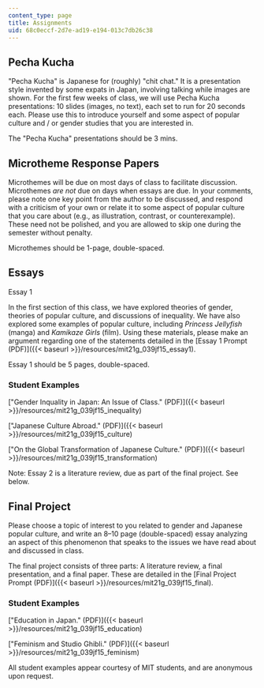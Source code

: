 ```yaml
---
content_type: page
title: Assignments
uid: 68c0eccf-2d7e-ad19-e194-013c7db26c38
---
```


Pecha Kucha
-----------

"Pecha Kucha" is Japanese for (roughly) "chit chat." It is a presentation style invented by some expats in Japan, involving talking while images are shown. For the first few weeks of class, we will use Pecha Kucha presentations: 10 slides (images, no text), each set to run for 20 seconds each. Please use this to introduce yourself and some aspect of popular culture and / or gender studies that you are interested in.

The "Pecha Kucha" presentations should be 3 mins.

Microtheme Response Papers
--------------------------

Microthemes will be due on most days of class to facilitate discussion. Microthemes _are not_ due on days when essays are due. In your comments, please note one key point from the author to be discussed, and respond with a criticism of your own or relate it to some aspect of popular culture that you care about (e.g., as illustration, contrast, or counterexample). These need not be polished, and you are allowed to skip one during the semester without penalty.

Microthemes should be 1-page, double-spaced.

Essays
------

Essay 1

In the first section of this class, we have explored theories of gender, theories of popular culture, and discussions of inequality. We have also explored some examples of popular culture, including _Princess Jellyfish_ (manga) and _Kamikaze Girls_ (film). Using these materials, please make an argument regarding one of the statements detailed in the [Essay 1 Prompt (PDF)]({{< baseurl >}}/resources/mit21g_039jf15_essay1).

Essay 1 should be 5 pages, double-spaced.

### Student Examples

["Gender Inquality in Japan: An Issue of Class." (PDF)]({{< baseurl >}}/resources/mit21g_039jf15_inequality)

["Japanese Culture Abroad." (PDF)]({{< baseurl >}}/resources/mit21g_039jf15_culture)

["On the Global Transformation of Japanese Culture." (PDF)]({{< baseurl >}}/resources/mit21g_039jf15_transformation)

Note: Essay 2 is a literature review, due as part of the final project. See below.

Final Project
-------------

Please choose a topic of interest to you related to gender and Japanese popular culture, and write an 8–10 page (double-spaced) essay analyzing an aspect of this phenomenon that speaks to the issues we have read about and discussed in class.

The final project consists of three parts: A literature review, a final presentation, and a final paper. These are detailed in the [Final Project Prompt (PDF)]({{< baseurl >}}/resources/mit21g_039jf15_final).

### Student Examples

["Education in Japan." (PDF)]({{< baseurl >}}/resources/mit21g_039jf15_education)

["Feminism and Studio Ghibli." (PDF)]({{< baseurl >}}/resources/mit21g_039jf15_feminism)

All student examples appear courtesy of MIT students, and are anonymous upon request.